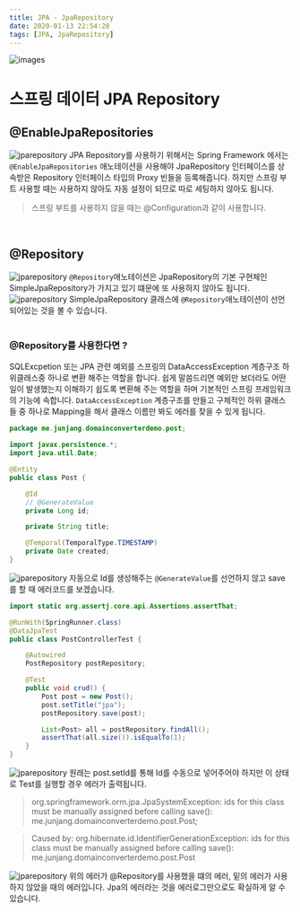 ```yaml
---
title: JPA - JpaRepository
date: 2020-01-13 22:54:28
tags: [JPA, JpaRepository]
---
```


![images](../../images//jpa/jpa.jpg)<br/>

# 스프링 데이터 JPA Repository

## @EnableJpaRepositories

![jparepository](../../images//jpa/jparepository/repo1.png) JPA Repository를 사용하기 위해서는 Spring Framework 에서는 `@EnableJpaRepositories` 애노테이션을 사용해야 JpaRepository 인터페이스를 상속받은 Repository 인터페이스 타입의 Proxy 빈들을 등록해줍니다. 하지만 스프링 부트 사용할 때는 사용하지 않아도 자동 설정이 되므로 따로 세팅하지 않아도 됩니다.<br/>

> 스프링 부트를 사용하지 않을 때는 @Configuration과 같이 사용합니다.

<br/>

## @Repository

![jparepository](../../images//jpa/jparepository/repo2.png) `@Repository`애노테이션은 JpaRepository의 기본 구현체인 SimpleJpaRepository가 가지고 있기 떄문에 또 사용하지 않아도 됩니다.<br/>
![jparepository](../../images//jpa/jparepository/repo3.png) SimpleJpaRepository 클래스에 `@Repository`애노테이션이 선언되어있는 것을 볼 수 있습니다.<br/>
<br/>

### @Repository를 사용한다면 ?

SQLExcpetion 또는 JPA 관련 예외를 스프링의 DataAccessException 계층구조 하위클래스중 하나로 변환 해주는 역할을 합니다. 쉽게 말씀드리면 예외만 보더라도 어떤일이 발생했는지 이해하기 쉽도록 변환해 주는 역할을 하며 기본적인 스프링 프레임워크의 기능에 속합니다. `DataAccessException` 계층구조를 만들고 구체적인 하위 클래스들 중 하나로 Mapping을 해서 클래스 이름만 봐도 에러를 찾을 수 있게 됩니다.<br/>

```java
package me.junjang.domainconverterdemo.post;

import javax.persistence.*;
import java.util.Date;

@Entity
public class Post {

    @Id
    // @GenerateValue
    private Long id;

    private String title;

    @Temporal(TemporalType.TIMESTAMP)
    private Date created;
}

```

![jparepository](../../images//jpa/jparepository/repo4.png) 자동으로 Id를 생성해주는 `@GenerateValue`를 선언하지 않고 save를 할 때 에러코드를 보겠습니다.<br/>

```java
import static org.assertj.core.api.Assertions.assertThat;

@RunWith(SpringRunner.class)
@DataJpaTest
public class PostControllerTest {

    @Autowired
    PostRepository postRepository;

    @Test
    public void crud() {
        Post post = new Post();
        post.setTitle("jpa");
        postRepository.save(post);

        List<Post> all = postRepository.findAll();
        assertThat(all.size()).isEqualTo(1);
    }
}
```

![jparepository](../../images//jpa/jparepository/repo5.png) 원래는 post.setId를 통해 Id를 수동으로 넣어주어야 하지만 이 상태로 Test를 실행할 경우 에러가 출력됩니다.<br/>

> org.springframework.orm.jpa.JpaSystemException: ids for this class must be manually assigned before calling save(): me.junjang.domainconverterdemo.post.Post;

> Caused by: org.hibernate.id.IdentifierGenerationException: ids for this class must be manually assigned before calling save(): me.junjang.domainconverterdemo.post.Post

![jparepository](../../images//jpa/jparepository/repo6.png) 위의 에러가 @Repository를 사용했을 떄의 에러, 밑의 에러가 사용하지 않았을 때의 에러입니다. Jpa의 에러라는 것을 에러로그만으로도 확실하게 알 수 있습니다.
